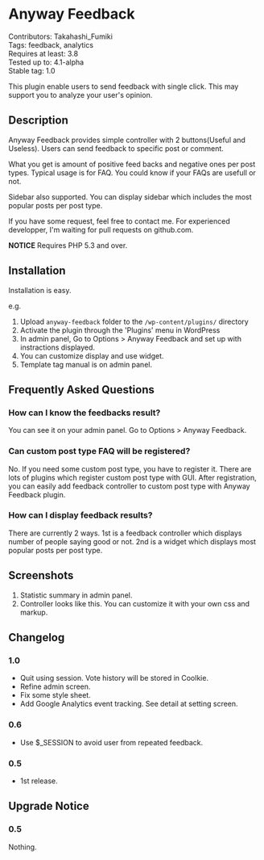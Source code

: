 # Anyway Feedback
Contributors: Takahashi_Fumiki  
Tags: feedback, analytics  
Requires at least: 3.8  
Tested up to: 4.1-alpha  
Stable tag: 1.0  

This plugin enable users to send feedback with single click. This may support you to analyze your user's opinion.

## Description

Anyway Feedback provides simple controller with 2 buttons(Useful and Useless). Users can send feedback to specific post or comment. 

What you get is amount of positive feed backs and negative ones per post types. Typical usage is for FAQ. You could know if your FAQs are usefull or not.

Sidebar also supported. You can display sidebar which includes the most popular posts per post type.

If you have some request, feel free to contact me. For experienced developper, I'm waiting  for pull requests on github.com.

**NOTICE** Requires PHP 5.3 and over.

## Installation

Installation is easy.

e.g.

1. Upload `anyway-feedback` folder to the `/wp-content/plugins/` directory
1. Activate the plugin through the 'Plugins' menu in WordPress
1. In admin panel, Go to Options > Anyway Feedback and set up with instractions displayed.
1. You can customize display and use widget.
1. Template tag manual is on admin panel.

## Frequently Asked Questions

### How can I know the feedbacks result?

You can see it on your admin panel. Go to Options > Anyway Feedback.

### Can custom post type FAQ will be registered?

No. If you need some custom post type, you have to register it. There are lots of plugins which register custom post type with GUI. After registration, you can easily add feedback controller to custom post type with Anyway Feedback plugin.

### How can I display feedback results?

There are currently 2 ways. 1st is a feedback controller which displays number of people saying good or not. 2nd is a widget which displays most popular posts per post type.

## Screenshots

1. Statistic summary in admin panel.
2. Controller looks like this. You can customize it with your own css and markup.

## Changelog

### 1.0

* Quit using session. Vote history will be stored in Coolkie.
* Refine admin screen.
* Fix some style sheet.
* Add Google Analytics event tracking. See detail at setting screen.

### 0.6

* Use $_SESSION to avoid user from repeated feedback.

### 0.5

* 1st release.

## Upgrade Notice 

### 0.5

Nothing.